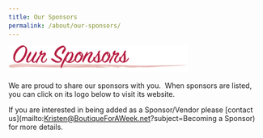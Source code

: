 ```yaml
---
title: Our Sponsors
permalink: /about/our-sponsors/
---
```


![Our Sponsors](/img/our_sponsors1.png "Sponsors")

We are proud to share our sponsors with you.  When sponsors are listed, you can click on its logo below to visit its website.

If you are interested in being added as a Sponsor/Vendor please [contact us](mailto:Kristen@BoutiqueForAWeek.net?subject=Becoming a Sponsor) for more details.
